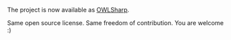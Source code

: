 The project is now available as [OWLSharp](https://github.com/mdesalvo/OWLSharp).

Same open source license. Same freedom of contribution. You are welcome :)
